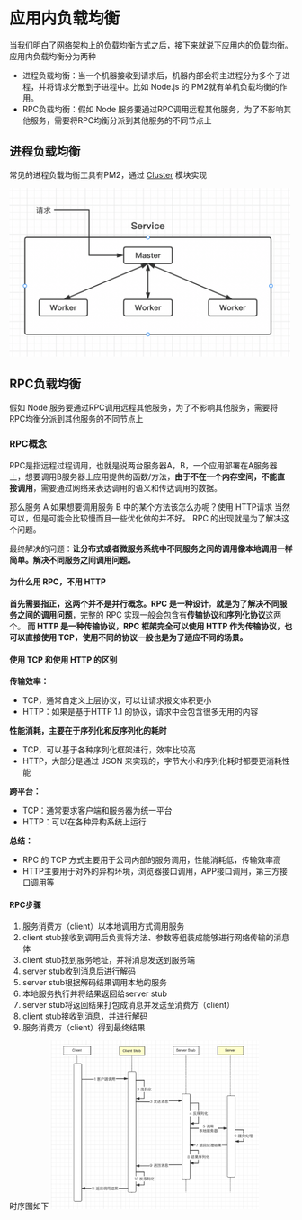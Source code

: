 # 应用内负载均衡
当我们明白了网络架构上的负载均衡方式之后，接下来就说下应用内的负载均衡。应用内负载均衡分为两种
- 进程负载均衡：当一个机器接收到请求后，机器内部会将主进程分为多个子进程，并将请求分散到子进程中。比如 Node.js 的 PM2就有单机负载均衡的作用。
- RPC负载均衡：假如 Node 服务要通过RPC调用远程其他服务，为了不影响其他服务，需要将RPC均衡分派到其他服务的不同节点上

## 进程负载均衡
常见的进程负载均衡工具有PM2，通过 [Cluster](https://www.yuque.com/zygg/bemfxw/xycrl6ge8x9ku2d6) 模块实现

<img src="https://github.com/zygg1512/myBlog/raw/master/images/Service/负载均衡/进程负载均衡.png" height="300px" />

## RPC负载均衡
假如 Node 服务要通过RPC调用远程其他服务，为了不影响其他服务，需要将RPC均衡分派到其他服务的不同节点上

### RPC概念
RPC是指远程过程调用，也就是说两台服务器A，B，一个应用部署在A服务器上，想要调用B服务器上应用提供的函数/方法，**由于不在一个内存空间，不能直接调用**，需要通过网络来表达调用的语义和传达调用的数据。

那么服务 A 如果想要调用服务 B 中的某个方法该怎么办呢？使用 HTTP请求 当然可以，但是可能会比较慢而且一些优化做的并不好。 RPC 的出现就是为了解决这个问题。

最终解决的问题：**让分布式或者微服务系统中不同服务之间的调用像本地调用一样简单。解决不同服务之间调用问题。**

#### 为什么用 RPC，不用 HTTP
**首先需要指正，这两个并不是并行概念。**RPC 是一种**设计**，**就是为了解决不同服务之间的调用问题**，完整的 RPC 实现一般会包含有**传输协议**和**序列化协议**这两个。
**而 HTTP 是一种传输协议，RPC 框架完全可以使用 HTTP 作为传输协议，也可以直接使用 TCP，使用不同的协议一般也是为了适应不同的场景。**

#### 使用 TCP 和使用 HTTP 的区别
**传输效率：**

- TCP，通常自定义上层协议，可以让请求报文体积更小
- HTTP：如果是基于HTTP 1.1 的协议，请求中会包含很多无用的内容

**性能消耗，主要在于序列化和反序列化的耗时**

- TCP，可以基于各种序列化框架进行，效率比较高
- HTTP，大部分是通过 JSON 来实现的，字节大小和序列化耗时都要更消耗性能

**跨平台：**

- TCP：通常要求客户端和服务器为统一平台
- HTTP：可以在各种异构系统上运行

**总结：**

- RPC 的 TCP 方式主要用于公司内部的服务调用，性能消耗低，传输效率高
- HTTP主要用于对外的异构环境，浏览器接口调用，APP接口调用，第三方接口调用等

#### RPC步骤

1. 服务消费方（client）以本地调用方式调用服务
2. client stub接收到调用后负责将方法、参数等组装成能够进行网络传输的消息体
3. client stub找到服务地址，并将消息发送到服务端
4. server stub收到消息后进行解码
5. server stub根据解码结果调用本地的服务
6. 本地服务执行并将结果返回给server stub
7. server stub将返回结果打包成消息并发送至消费方（client）
8. client stub接收到消息，并进行解码
9. 服务消费方（client）得到最终结果

时序图如下
<img src="https://github.com/zygg1512/myBlog/raw/master/images/Service/负载均衡/RPC时序图.png" height="300px" />
